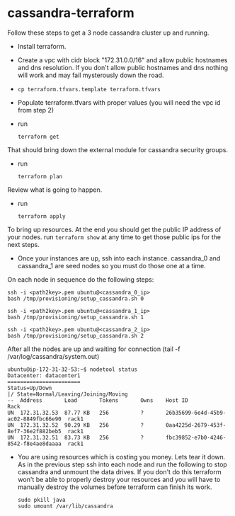 # cassandra-terraform

Follow these steps to get a 3 node cassandra cluster up and running.

* Install terraform.

* Create a vpc with cidr block "172.31.0.0/16" and allow public hostnames and dns resolution.
If you don't allow public hostnames and dns nothing will work and may fail mysterously down the
road.

* ```cp terraform.tfvars.template terraform.tfvars```

* Populate terraform.tfvars with proper values (you will need the vpc id from step 2)

* run
  ```
  terraform get
  ```

That should bring down the external module for cassandra security groups.

* run
  ```
  terraform plan
  ```

Review what is going to happen.

* run
  ```
  terraform apply
  ```

To bring up resources.  At the end you should get the public IP address
of your nodes.  run ```terraform show``` at any time to get those public ips
for the next steps.

*  Once your instances are up, ssh into each instance.  cassandra_0 and cassandra_1 are seed
nodes so you must do those one at a time.

On each node in sequence do the following steps:

  ```
  ssh -i <path2key>.pem ubuntu@<cassandra_0_ip>
  bash /tmp/provisioning/setup_cassandra.sh 0

  ssh -i <path2key>.pem ubuntu@<cassandra_1_ip>
  bash /tmp/provisioning/setup_cassandra.sh 1

  ssh -i <path2key>.pem ubuntu@<cassandra_2_ip>
  bash /tmp/provisioning/setup_cassandra.sh 2
  ```

After all the nodes are up and waiting for connection (tail -f /var/log/cassandra/system.out)
  ```
  ubuntu@ip-172-31-32-53:~$ nodetool status
  Datacenter: datacenter1
  =======================
  Status=Up/Down
  |/ State=Normal/Leaving/Joining/Moving
  --  Address       Load       Tokens       Owns    Host ID                               Rack
  UN  172.31.32.53  87.77 KB   256          ?       26b35699-6e4d-45b9-ac02-8849fbc66e90  rack1
  UN  172.31.32.52  90.29 KB   256          ?       0aa4225d-2679-453f-8ef7-36e2f882beb5  rack1
  UN  172.31.32.51  83.73 KB   256          ?       fbc39852-e7b0-4246-8542-f8e4ae8daaaa  rack1
  ```


* You are using resources which is costing you money.  Lets tear it down.
As in the previous step ssh into each node and run the following to stop
cassandra and unmount the data drives.  If you don't do this terraform won't
be able to properly destroy your resources and you will have to manually
destroy the volumes before terraform can finish its work.

  ```
  sudo pkill java
  sudo umount /var/lib/cassandra
  ```

